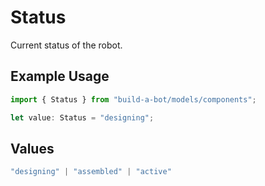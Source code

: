 # Status

Current status of the robot.

## Example Usage

```typescript
import { Status } from "build-a-bot/models/components";

let value: Status = "designing";
```

## Values

```typescript
"designing" | "assembled" | "active"
```